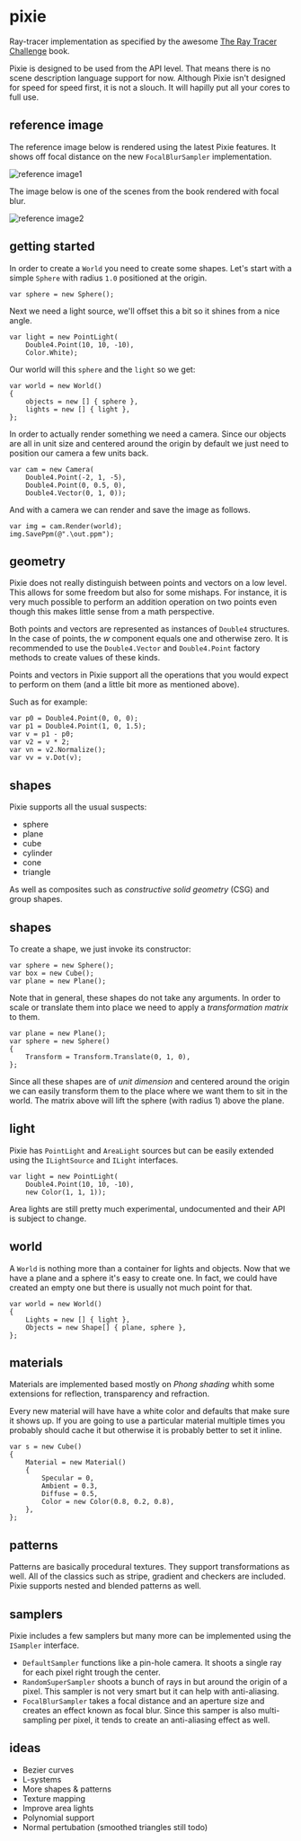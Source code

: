 # pixie
Ray-tracer implementation as specified by the awesome [The Ray Tracer Challenge](https://pragprog.com/book/jbtracer/the-ray-tracer-challenge) book.

Pixie is designed to be used from the API level. That means there is no scene
description language support for now. Although Pixie isn't designed for speed for speed first, it is not a slouch. It will hapilly put all your cores to full use.

## reference image
The reference image below is rendered using the latest Pixie features. It shows
off focal distance on the new `FocalBlurSampler` implementation.

![reference image1](https://i.imgur.com/yhPdzSF.png)

The image below is one of the scenes from the book rendered with focal blur.

![reference image2](https://i.imgur.com/lycq2xd.png)

## getting started
In order to create a `World` you need to create some shapes. Let's start with 
a simple `Sphere` with radius `1.0` positioned at the origin.
```
var sphere = new Sphere();
```

Next we need a light source, we'll offset this a bit so it shines
from a nice angle.
```
var light = new PointLight(
    Double4.Point(10, 10, -10),
    Color.White);
```

Our world will this `sphere` and the `light` so we get:
```
var world = new World()
{
    objects = new [] { sphere },
    lights = new [] { light },
};
```

In order to actually render something we need a camera. Since our objects
are all in unit size and centered around the origin by default we just need
to position our camera a few units back.
```
var cam = new Camera(
    Double4.Point(-2, 1, -5),
    Double4.Point(0, 0.5, 0),
    Double4.Vector(0, 1, 0));
```

And with a camera we can render and save the image as follows.
```
var img = cam.Render(world);
img.SavePpm(@".\out.ppm");
```

## geometry
Pixie does not really distinguish between points and vectors on a low level. This allows for some freedom but also for some mishaps. For instance, it is very much possible to perform an addition operation on two points even though this makes little sense from a math perspective.

Both points and vectors are represented as instances of `Double4` structures. In the case of points, the *w* component equals one and otherwise zero. It is recommended to use the `Double4.Vector` and `Double4.Point` factory methods to create values of these kinds.

Points and vectors in Pixie support all the operations that you would expect to perform on them (and a little bit more as mentioned above). 

Such as for example:
```
var p0 = Double4.Point(0, 0, 0);
var p1 = Double4.Point(1, 0, 1.5);
var v = p1 - p0;
var v2 = v * 2;
var vn = v2.Normalize();
var vv = v.Dot(v);
```

## shapes
Pixie supports all the usual suspects:

* sphere
* plane
* cube
* cylinder
* cone
* triangle

As well as composites such as *constructive solid geometry* (CSG) and group 
shapes.

## shapes
To create a shape, we just invoke its constructor:
```
var sphere = new Sphere();
var box = new Cube();
var plane = new Plane();
```

Note that in general, these shapes do not take any arguments. In order to scale 
or translate them into place we need to apply a *transformation matrix* to them.
```
var plane = new Plane();
var sphere = new Sphere()
{
    Transform = Transform.Translate(0, 1, 0),
};
```

Since all these shapes are of *unit dimension* and centered around the origin we 
can easily transform them to the place where we want them to sit in the world. The matrix above will lift the sphere (with radius 1) above the plane.

## light
Pixie has `PointLight` and `AreaLight` sources but can be easily extended using the `ILightSource` and `ILight` interfaces.
```
var light = new PointLight(
    Double4.Point(10, 10, -10),
    new Color(1, 1, 1));
```

Area lights are still pretty much experimental, undocumented and their API is subject to change.

## world
A `World` is nothing more than a container for lights and objects. Now that we 
have a plane and a sphere it's easy to create one. In fact, we could have created
an empty one but there is usually not much point for that.
```
var world = new World()
{
    Lights = new [] { light },
    Objects = new Shape[] { plane, sphere },
};
```

## materials
Materials are implemented based mostly on *Phong shading* whith some extensions for reflection, transparency and refraction.

Every new material will have have a white color and defaults that make sure it shows up. 
If you are going to use a particular material multiple times you probably should cache it 
but otherwise it is probably better to set it inline.
```
var s = new Cube()
{
    Material = new Material()
    {
        Specular = 0,
        Ambient = 0.3,
        Diffuse = 0.5,
        Color = new Color(0.8, 0.2, 0.8),
    },
};
```

## patterns
Patterns are basically procedural textures. They support transformations as well.
All of the classics such as stripe, gradient and checkers are included. Pixie
supports nested and blended patterns as well.

## samplers
Pixie includes a few samplers but many more can be implemented using 
the `ISampler` interface.

* `DefaultSampler` functions like a pin-hole camera. It shoots a single ray for
each pixel right trough the center.
* `RandomSuperSampler` shoots a bunch of rays in but around the origin of a 
pixel. This sampler is not very smart but it can help with anti-aliasing.
* `FocalBlurSampler` takes a focal distance and an aperture size and creates an
effect known as focal blur. Since this samper is also multi-sampling per pixel, 
it tends to create an anti-aliasing effect as well.

## ideas
* Bezier curves
* L-systems
* More shapes & patterns
* Texture mapping
* Improve area lights
* Polynomial support
* Normal pertubation (smoothed triangles still todo)